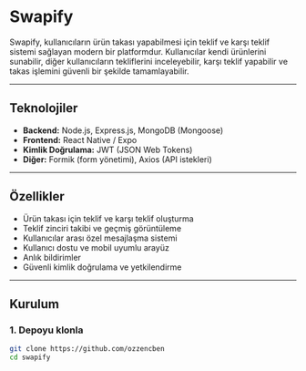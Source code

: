 # Swapify

Swapify, kullanıcıların ürün takası yapabilmesi için teklif ve karşı teklif sistemi sağlayan modern bir platformdur. Kullanıcılar kendi ürünlerini sunabilir, diğer kullanıcıların tekliflerini inceleyebilir, karşı teklif yapabilir ve takas işlemini güvenli bir şekilde tamamlayabilir.

---

## Teknolojiler

- **Backend:** Node.js, Express.js, MongoDB (Mongoose)
- **Frontend:** React Native / Expo
- **Kimlik Doğrulama:** JWT (JSON Web Tokens)
- **Diğer:** Formik (form yönetimi), Axios (API istekleri)

---

## Özellikler

- Ürün takası için teklif ve karşı teklif oluşturma
- Teklif zinciri takibi ve geçmiş görüntüleme
- Kullanıcılar arası özel mesajlaşma sistemi
- Kullanıcı dostu ve mobil uyumlu arayüz
- Anlık bildirimler
- Güvenli kimlik doğrulama ve yetkilendirme

---

## Kurulum

### 1. Depoyu klonla
```bash
git clone https://github.com/ozzencben
cd swapify
